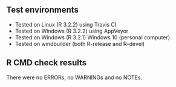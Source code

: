 ## Test environments

* Tested on Linux (R 3.2.2) using Travis CI
* Tested on Windows (R 3.2.2) using AppVeyor
* Tested on Windows (R 3.2.1) Windows 10 (personal computer)
* Tested on windbuilder (both R-release and R-devel)

## R CMD check results

There were no ERRORs, no WARNINGs and no NOTEs. 